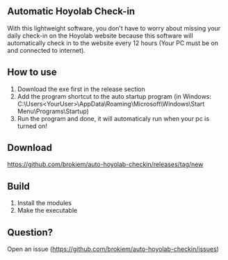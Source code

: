 ## Automatic Hoyolab Check-in

With this lightweight software, you don't have to worry about missing your daily check-in on the Hoyolab website because
this software will automatically check in to the website every 12 hours (Your PC must be on and connected to internet).

## How to use

1. Download the exe first in the release section
2. Add the program shortcut to the auto startup program (in Windows: C:\Users\<YourUser>\AppData\Roaming\Microsoft\Windows\Start Menu\Programs\Startup\)
3. Run the program and done, it will automaticaly run when your pc is turned on!

## Download

https://github.com/brokiem/auto-hoyolab-checkin/releases/tag/new

## Build
1. Install the modules
2. Make the executable

## Question?

Open an issue (https://github.com/brokiem/auto-hoyolab-checkin/issues)